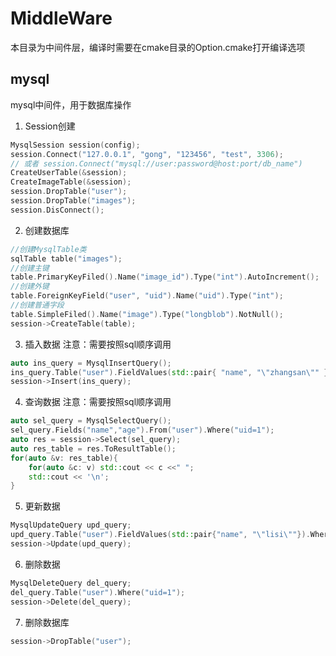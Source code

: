 # MiddleWare

本目录为中间件层，编译时需要在cmake目录的Option.cmake打开编译选项

## mysql

mysql中间件，用于数据库操作

1. Session创建

``` c++
MysqlSession session(config);
session.Connect("127.0.0.1", "gong", "123456", "test", 3306);
// 或者 session.Connect("mysql://user:password@host:port/db_name")
CreateUserTable(&session);
CreateImageTable(&session);
session.DropTable("user");
session.DropTable("images");
session.DisConnect();
```

2. 创建数据库

``` c++
//创建MysqlTable类
sqlTable table("images");
//创建主键
table.PrimaryKeyFiled().Name("image_id").Type("int").AutoIncrement();
//创建外键
table.ForeignKeyField("user", "uid").Name("uid").Type("int");
//创建普通字段
table.SimpleFiled().Name("image").Type("longblob").NotNull();
session->CreateTable(table);
```

3. 插入数据 
    注意：需要按照sql顺序调用
``` c++
auto ins_query = MysqlInsertQuery();
ins_query.Table("user").FieldValues(std::pair{ "name", "\"zhangsan\"" }, std::pair{ "age", "18" });
session->Insert(ins_query);
```

4. 查询数据
    注意：需要按照sql顺序调用
``` c++
auto sel_query = MysqlSelectQuery();
sel_query.Fields("name","age").From("user").Where("uid=1");
auto res = session->Select(sel_query);
auto res_table = res.ToResultTable();
for(auto &v: res_table){
    for(auto &c: v) std::cout << c <<" ";
    std::cout << '\n';
}
```

5. 更新数据
``` c++
MysqlUpdateQuery upd_query;
upd_query.Table("user").FieldValues(std::pair{"name", "\"lisi\""}).Where("uid=1");
session->Update(upd_query);
```

6. 删除数据
``` c++
MysqlDeleteQuery del_query;
del_query.Table("user").Where("uid=1");
session->Delete(del_query);
```

7. 删除数据库
``` c++
session->DropTable("user");
```